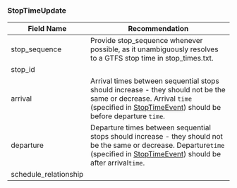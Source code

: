 ### StopTimeUpdate

| Field Name | Recommendation |
| --- | --- |
| stop_sequence | Provide stop_sequence whenever possible, as it unambiguously resolves to a GTFS stop time in stop_times.txt. |
| stop_id | |
| arrival | Arrival times between sequential stops should increase - they should not be the same or decrease. Arrival `time` (specified in [StopTimeEvent](#StopTimeEvent)) should be before departure `time`. |
| departure | Departure times between sequential stops should increase - they should not be the same or decrease. Departure`time` (specified in [StopTimeEvent](#StopTimeEvent)) should be after arrival`time`. |
| schedule_relationship | |
